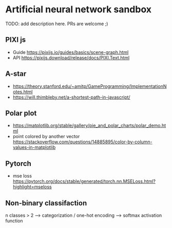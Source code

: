 # Artificial neural network sandbox

TODO: add description here. PRs are welcome ;)


## PIXI js

- Guide https://pixijs.io/guides/basics/scene-graph.html
- API https://pixijs.download/release/docs/PIXI.Text.html

## A-star

- https://theory.stanford.edu/~amitp/GameProgramming/ImplementationNotes.html
- https://will.thimbleby.net/a-shortest-path-in-javascript/


## Polar plot

- https://matplotlib.org/stable/gallery/pie_and_polar_charts/polar_demo.html
- point colored by another vector https://stackoverflow.com/questions/14885895/color-by-column-values-in-matplotlib


## Pytorch

- mse loss https://pytorch.org/docs/stable/generated/torch.nn.MSELoss.html?highlight=mseloss

## Non-binary classifaction

n classes > 2 --> categorization / one-hot encoding --> softmax activation function
